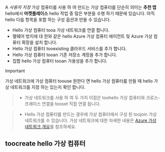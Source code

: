 

A *사용자 지정* 가상 컴퓨터를 사용 하 여 만드는 가상 컴퓨터를 단순히 의미는 **추천 앱** hello에서 **마켓플레이스** hello 작업 중 많은 부분을 수행 하기 때문에 있습니다. 아직 hello 다음 항목을 포함 하는 구성 옵션과 만들 수 있습니다.

* Hello 가상 컴퓨터 tooa 가상 네트워크를 연결 합니다.
* 맬웨어 방지에 대 한와 같은 hello Azure 가상 컴퓨터 에이전트 및 Azure 가상 컴퓨터 확장을 설치 합니다.
* Hello 가상 컴퓨터 tooexisting 클라우드 서비스를 추가 합니다.
* Hello 가상 컴퓨터 tooan 기존 저장소 계정을 추가 합니다.
* 집합 hello 가상 컴퓨터 tooan 가용성을 추가 합니다.

<!--
> [!IMPORTANT]
> If you want your virtual machine toouse a virtual network so you can connect tooit directly by host name or set up cross-premises connections, make sure that you specify hello virtual network when you create hello virtual machine. A virtual machine can be configured toojoin a virtual network only when you create hello virtual machine. For details on virtual networks, see [Azure Virtual Network overview](../articles/virtual-network/virtual-networks-overview.md).
>
>
 -->

> [!IMPORTANT]
> 가상 네트워크에 가상 컴퓨터 toouse 원한다 면 hello 가상 컴퓨터를 만들 때 hello 가상 네트워크를 지정 하는 있는지 확인 합니다.

> * 가상 네트워크를 사용 하 여 두 가지 이점은 toohello 가상 컴퓨터와 크로스-프레미스 연결을 tooset 직접 연결 됩니다.

> * Hello 가상 컴퓨터를 만드는 경우에 가상 컴퓨터에서 구성 된 toojoin 가상 네트워크를 수 있습니다. 가상 네트워크에 대한 자세한 내용은 [Azure 가상 네트워크 개요](../articles/virtual-network/virtual-networks-overview.md)를 참조하세요.
>
>

## <a name="toocreate-hello-virtual-machine"></a>toocreate hello 가상 컴퓨터
